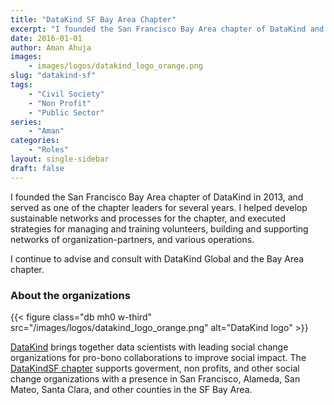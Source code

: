 ```yaml
---
title: "DataKind SF Bay Area Chapter"
excerpt: "I founded the San Francisco Bay Area chapter of DataKind and helped develop sustainable networks and processes. I continue to advise and consult with DataKind Global and my home chapter."
date: 2016-01-01
author: Aman Ahuja
images:
    - images/logos/datakind_logo_orange.png
slug: "datakind-sf"
tags:
    - "Civil Society"
    - "Non Profit"
    - "Public Sector"
series: 
    - "Aman"
categories: 
    - "Roles"
layout: single-sidebar
draft: false
---
```

I founded the San Francisco Bay Area chapter of DataKind in 2013, and served as one of the chapter leaders for several years. I helped develop sustainable networks and processes for the chapter, and executed strategies for managing and training volunteers, building and supporting networks of organization-partners, and various operations. 

I continue to advise and consult with DataKind Global and the Bay Area chapter. 


### About the organizations

{{< figure class="db mh0 w-third" src="/images/logos/datakind_logo_orange.png" alt="DataKind logo" >}}

[DataKind](https://www.datakind.org/) brings together data scientists with leading social change organizations for pro-bono collaborations to improve social impact. The [DataKindSF chapter](https://www.datakind.org/chapters/datakind-sf) supports goverment, non profits, and other social change organizations with a presence in San Francisco, Alameda, San Mateo, Santa Clara, and other counties in the SF Bay Area. 


